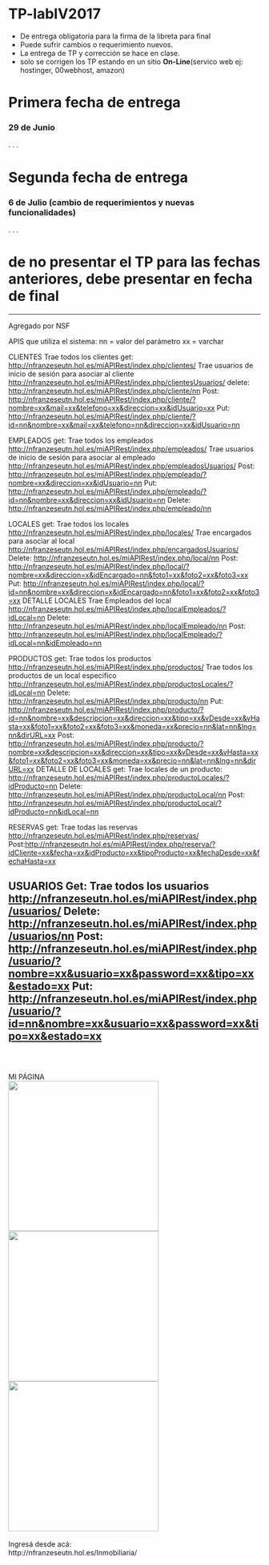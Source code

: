 # TP-labIV2017

- De entrega obligatoria para la firma de la libreta para final
- Puede sufrir cambios o requerimiento nuevos.
- La entrega de TP y corrección se hace en clase.
- solo se corrigen los TP estando en un sitio <strong>On-Line</strong>(servico web ej: hostinger, 00webhost, amazon)


<h1> Primera fecha de entrega</h1> 
<h3>29 de Junio</h3>
.
.
.


<h1> Segunda fecha de entrega</h1> 
<h3> 6 de Julio (cambio de requerimientos y nuevas funcionalidades)</h3>
.
.
.

 <h1> de no presentar el TP para las fechas anteriores, debe  presentar en fecha de final</h1>

 --------------------------------------------------------------------------
 
 Agregado por NSF
 
 APIS que utiliza el sistema:
 nn = valor del parámetro
 xx = varchar
 
 
 CLIENTES
 Trae todos los clientes
 get:
 http://nfranzeseutn.hol.es/miAPIRest/index.php/clientes/
 Trae usuarios de inicio de sesión para asociar al cliente
 http://nfranzeseutn.hol.es/miAPIRest/index.php/clientesUsuarios/
 delete:
 http://nfranzeseutn.hol.es/miAPIRest/index.php/cliente/nn
 Post:
 http://nfranzeseutn.hol.es/miAPIRest/index.php/cliente/?nombre=xx&mail=xx&telefono=xx&direccion=xx&idUsuario=xx
 Put:
 http://nfranzeseutn.hol.es/miAPIRest/index.php/cliente/?id=nn&nombre=xx&mail=xx&telefono=nn&direccion=xx&idUsuario=nn
 
 EMPLEADOS
 get:
 Trae todos los empleados
 http://nfranzeseutn.hol.es/miAPIRest/index.php/empleados/
 Trae usuarios de inicio de sesión para asociar al empleado
 http://nfranzeseutn.hol.es/miAPIRest/index.php/empleadosUsuarios/
 Post:
 http://nfranzeseutn.hol.es/miAPIRest/index.php/empleado/?nombre=xx&direccion=xx&idUsuario=nn
 Put:
 http://nfranzeseutn.hol.es/miAPIRest/index.php/empleado/?id=nn&nombre=xx&direccion=xx&idUsuario=nn
 Delete:
 http://nfranzeseutn.hol.es/miAPIRest/index.php/empleado/nn
 
 LOCALES
 get:
 Trae todos los locales
 http://nfranzeseutn.hol.es/miAPIRest/index.php/locales/
 Trae encargados para asociar al local
 http://nfranzeseutn.hol.es/miAPIRest/index.php/encargadosUsuarios/
 Delete:
 http://nfranzeseutn.hol.es/miAPIRest/index.php/local/nn
 Post:
 http://nfranzeseutn.hol.es/miAPIRest/index.php/local/?nombre=xx&direccion=x&idEncargado=nn&foto1=xx&foto2=xx&foto3=xx
 Put:
 http://nfranzeseutn.hol.es/miAPIRest/index.php/local/?id=nn&nombre=xx&direccion=x&idEncargado=nn&foto1=xx&foto2=xx&foto3=xx
 DETALLE LOCALES
 Trae Empleados del local 
 http://nfranzeseutn.hol.es/miAPIRest/index.php/localEmpleados/?idLocal=nn
 Delete:
 http://nfranzeseutn.hol.es/miAPIRest/index.php/localEmpleado/nn
 Post:
 http://nfranzeseutn.hol.es/miAPIRest/index.php/localEmpleado/?idLocal=nn&idEmpleado=nn 

 PRODUCTOS
 get:
 Trae todos los productos
 http://nfranzeseutn.hol.es/miAPIRest/index.php/productos/
 Trae todos los productos de un local especifico
 http://nfranzeseutn.hol.es/miAPIRest/index.php/productosLocales/?idLocal=nn
 Delete:
 http://nfranzeseutn.hol.es/miAPIRest/index.php/producto/nn
 Put: http://nfranzeseutn.hol.es/miAPIRest/index.php/producto/?id=nn&nombre=xx&descripcion=xx&direccion=xx&tipo=xx&vDesde=xx&vHasta=xx&foto1=xx&foto2=xx&foto3=xx&moneda=xx&precio=nn&lat=nn&lng=nn&dirURL=xx
 Post: http://nfranzeseutn.hol.es/miAPIRest/index.php/producto/?nombre=xx&descripcion=xx&direccion=xx&tipo=xx&vDesde=xx&vHasta=xx&foto1=xx&foto2=xx&foto3=xx&moneda=xx&precio=nn&lat=nn&lng=nn&dirURL=xx
 DETALLE DE LOCALES
 get:
 Trae locales de un producto:
 http://nfranzeseutn.hol.es/miAPIRest/index.php/productoLocales/?idProducto=nn
 Delete:
 http://nfranzeseutn.hol.es/miAPIRest/index.php/productoLocal/nn
 Post:
 http://nfranzeseutn.hol.es/miAPIRest/index.php/productoLocal/?idProducto=nn&idLocal=nn
   
 RESERVAS
 get:
 Trae todas las reservas
 http://nfranzeseutn.hol.es/miAPIRest/index.php/reservas/
 Post:http://nfranzeseutn.hol.es/miAPIRest/index.php/reserva/?idCliente=xx&fecha=xx&idProducto=xx&tipoProducto=xx&fechaDesde=xx&fechaHasta=xx
 
 USUARIOS
 Get:
 Trae todos los usuarios
 http://nfranzeseutn.hol.es/miAPIRest/index.php/usuarios/
 Delete:
 http://nfranzeseutn.hol.es/miAPIRest/index.php/usuarios/nn
 Post:
 http://nfranzeseutn.hol.es/miAPIRest/index.php/usuario/?nombre=xx&usuario=xx&password=xx&tipo=xx&estado=xx
 Put:
 http://nfranzeseutn.hol.es/miAPIRest/index.php/usuario/?id=nn&nombre=xx&usuario=xx&password=xx&tipo=xx&estado=xx
 <br>
 <br>
 ------------------------------------------------------------------
 <br>
MI PÁGINA
<br>
<img style="width:300px;  height:300px;" src="http://nfranzeseutn.hol.es/miAPIRest/fotos/sistema/imagen1 - reservar.JPG"><br>
<img style="width:300px;  height:300px;" src="http://nfranzeseutn.hol.es/miAPIRest/fotos/sistema/imagen2 - reservar.JPG"><br>
<img style="width:300px;  height:300px;" src="http://nfranzeseutn.hol.es/miAPIRest/fotos/sistema/imagen3 - reservar.JPG"><br>
<br>
Ingresá desde acá: <br>
http://nfranzeseutn.hol.es/Inmobiliaria/ 